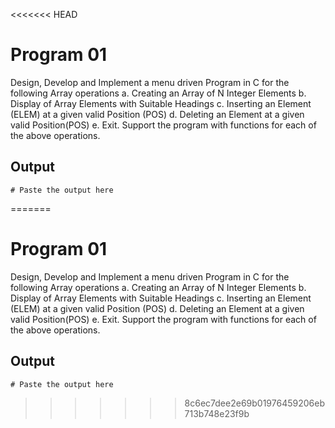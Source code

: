 <<<<<<< HEAD
# Program 01
Design, Develop and Implement a menu driven Program in C for the following Array operations
a. Creating an Array of N Integer Elements
b. Display of Array Elements with Suitable Headings
c. Inserting an Element (ELEM) at a given valid Position (POS)
d. Deleting an Element at a given valid Position(POS)
e. Exit.
Support the program with functions for each of the above operations.

## Output

```shell
# Paste the output here
```
=======
# Program 01
Design, Develop and Implement a menu driven Program in C for the following Array operations
a. Creating an Array of N Integer Elements
b. Display of Array Elements with Suitable Headings
c. Inserting an Element (ELEM) at a given valid Position (POS)
d. Deleting an Element at a given valid Position(POS)
e. Exit.
Support the program with functions for each of the above operations.

## Output

```shell
# Paste the output here
```
>>>>>>> 8c6ec7dee2e69b01976459206eb713b748e23f9b
